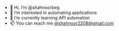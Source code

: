 - 👋 Hi, I’m @shahnoorbeg
- 👀 I’m interested in automating applications
- 🌱 I’m currently learning API automation
- 📫 You can reach me @shahnoor2208@gmail.com

<!---
shahnoorbeg/shahnoorbeg is a ✨ special ✨ repository because its `README.md` (this file) appears on your GitHub profile.
You can click the Preview link to take a look at your changes.
--->
